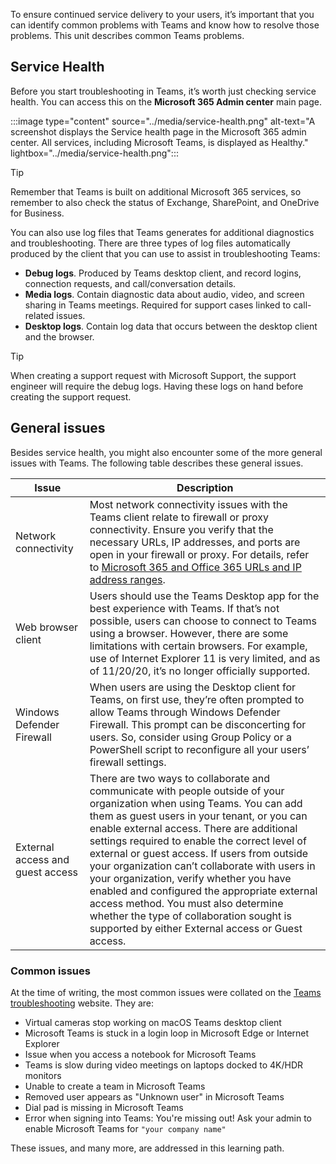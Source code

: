 To ensure continued service delivery to your users, it’s important that you can identify common problems with Teams and know how to resolve those problems. This unit describes common Teams problems. 

## Service Health

Before you start troubleshooting in Teams, it’s worth just checking service health. You can access this on the **Microsoft 365 Admin center** main page. 

:::image type="content" source="../media/service-health.png" alt-text="A screenshot displays the Service health page in the Microsoft 365 admin center. All services, including Microsoft Teams, is displayed as Healthy." lightbox="../media/service-health.png":::


> [!TIP]
> Remember that Teams is built on additional Microsoft 365 services, so remember to also check the status of Exchange, SharePoint, and OneDrive for Business. 

You can also use log files that Teams generates for additional diagnostics and troubleshooting. There are three types of log files automatically produced by the client that you can use to assist in troubleshooting Teams:

- **Debug logs**. Produced by Teams desktop client, and record logins, connection requests, and call/conversation details.
- **Media logs**. Contain diagnostic data about audio, video, and screen sharing in Teams meetings. Required for support cases linked to call-related issues.
- **Desktop logs**. Contain log data that occurs between the desktop client and the browser.

 

> [!TIP]
> When creating a support request with Microsoft Support, the support engineer will require the debug logs. Having these logs on hand before creating the support request.

## General issues

Besides service health, you might also encounter some of the more general issues with Teams. The following table describes these general issues.

| Issue                             | Description                                                  |
| --------------------------------- | ------------------------------------------------------------ |
| Network  connectivity             | Most network  connectivity issues with the Teams client relate to firewall or proxy  connectivity. Ensure you verify that the necessary URLs, IP addresses, and  ports are open in your firewall or proxy. For details, refer to [Microsoft  365 and Office 365 URLs and IP address ranges](/microsoftteams/office-365-urls-ip-address-ranges). |
| Web browser  client               | Users should use the Teams Desktop app for the best  experience with Teams. If that’s not possible, users can choose to connect to  Teams using a browser. However, there are some limitations with certain  browsers. For example, use of Internet Explorer 11 is very limited, and as of  11/20/20, it’s no longer officially supported. |
| Windows  Defender Firewall        | When users are using the Desktop client for Teams, on  first use, they’re often prompted to allow Teams through Windows Defender  Firewall. This prompt can be disconcerting for users. So, consider using  Group Policy or a PowerShell script to reconfigure all your users’ firewall  settings. |
| External  access and guest access | There are two  ways to collaborate and communicate with people outside of your organization  when using Teams. You can add them as guest users in your tenant, or you can  enable external access. There are additional settings required to enable the  correct level of external or guest access. If users from outside your  organization can’t collaborate with users in your organization, verify  whether you have enabled and configured the appropriate external access  method. You must also determine whether the type of collaboration sought is  supported by either External access or Guest access. |


### Common issues

At the time of writing, the most common issues were collated on the [Teams troubleshooting](/MicrosoftTeams/troubleshoot/teams-welcome) website. They are:

- Virtual cameras stop working on macOS Teams desktop client
- Microsoft Teams is stuck in a login loop in Microsoft Edge or Internet Explorer
- Issue when you access a notebook for Microsoft Teams
- Teams is slow during video meetings on laptops docked to 4K/HDR monitors
- Unable to create a team in Microsoft Teams
- Removed user appears as "Unknown user" in Microsoft Teams
- Dial pad is missing in Microsoft Teams
- Error when signing into Teams: You're missing out! Ask your admin to enable Microsoft Teams for `"your company name"`

These issues, and many more, are addressed in this learning path. 